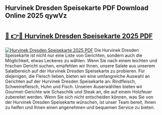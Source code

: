 ## Hurvinek Dresden Speisekarte PDF Download Online 2025 qywVz

# <h2><a href="http://gc8zql.nevu.top/?p=Hurvinek+Dresden+Speisekarte">🔗 👉🔴 Hurvinek Dresden Speisekarte 2025 PDF</a></h2>

[![Hurvinek Dresden Speisekarte 2025 PDF](https://i.imgur.com/dBaPXMq.png)](http://gc8zql.nevu.top/?p=Hurvinek+Dresden+Speisekarte)
Die Hurvinek Dresden Speisekarte ist nicht nur eine Liste von Gerichten, sondern auch die Möglichkeit, etwas Leckeres zu wählen. Wenn Sie nach einem leichten und frischen Gericht suchen, empfehlen wir Ihnen, unsere Salate aus unserem Salatbereich auf der Hurvinek Dresden Speisekarte zu probieren. Für diejenigen, die Fleisch lieben, bieten wir eine umfangreiche Auswahl an Gerichten auf der Hurvinek Dresden Speisekarte an: Rindfleisch, Schweinefleisch, Huhn und Fisch. Unseren Auserwählten bieten wir Gourmet-Gerichte wie Schaschlik und Steak an, die auf einem Holzfeuer zubereitet werden. Wenn Sie sich nicht entscheiden können, was Sie von der Hurvinek Dresden Speisekarte wünschen, ist unser Team bereit, Ihnen zu helfen und Ihnen einen angenehmen und bequemen Service zu bieten.
